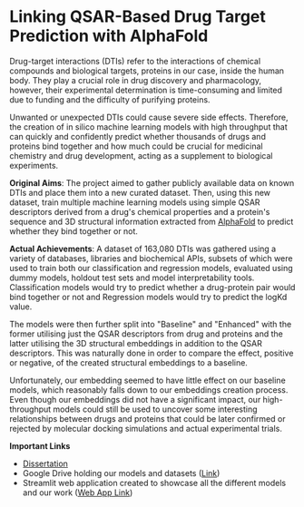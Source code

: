 # Linking QSAR-Based Drug Target Prediction with AlphaFold
Drug-target interactions (DTIs) refer to the interactions of chemical compounds and biological targets, 
proteins in our case, inside the human body. They play a crucial role in drug discovery and pharmacology, 
however, their experimental determination is time-consuming and limited due to funding and the difficulty 
of purifying proteins.
            
Unwanted or unexpected DTIs could cause severe side effects. Therefore, the creation of in silico machine 
learning models with high throughput that can quickly and confidently predict whether thousands of drugs and 
proteins bind together and how much could be crucial for medicinal chemistry and drug development, 
acting as a supplement to biological experiments.

**Original Aims**: The project aimed to gather publicly available data on known DTIs and place them into 
a new curated dataset. 
Then, using this new dataset, train multiple machine learning models using simple QSAR descriptors derived 
from a drug's chemical properties and a protein's sequence and 3D structural information extracted 
from [AlphaFold](https://alphafold.ebi.ac.uk/) to predict whether they bind together or not. 

**Actual Achievements**: A dataset of 163,080 DTIs was gathered using a variety of databases, 
libraries and biochemical APIs, subsets of which were used to train both our classification and regression 
models, evaluated using dummy models, holdout test sets and model interpretability tools. 
Classification models would try to predict whether a drug-protein pair would
bind together or not and Regression models would try to predict the logKd value. 
            
The models were then further split into "Baseline" and "Enhanced" with the former utilising just the QSAR
descriptors from drug and proteins and the latter utilising the 3D structural embeddings in addition
to the QSAR descriptors. This was naturally done in order to compare the effect, positive or negative, 
of the created structural embeddings to a baseline.
            
Unfortunately, our embedding seemed to have little effect on our baseline models, 
which reasonably falls down to our embeddings creation process. Even though our embeddings did not have a 
significant impact, our high-throughput models could still be used to uncover some 
interesting relationships between drugs and proteins that could be later confirmed or 
rejected by molecular docking simulations and actual experimental trials.


**Important Links**
- [Dissertation](https://drive.google.com/file/d/1PxtbJ2dam5OzJq-qUniG39A37cO22_3X/view?usp=share_link)
- Google Drive holding our models and datasets ([Link](https://drive.google.com/drive/folders/1VjRcpX_pHmt70I8neKLktm2N8S_dSptj?usp=share_link))
- Streamlit web application created to showcase all the different models and our work ([Web App Link](https://alphafold-dataset-drug-binding-prediction.streamlit.app/))
